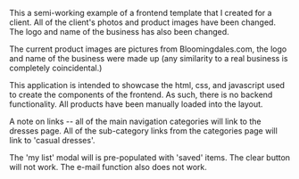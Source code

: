 This a semi-working example of a frontend template that I created for a client. All of the client's photos and product images have been changed. The logo and name of the business has also been changed.

The current product images are pictures from Bloomingdales.com, the logo and name of the business were made up (any similarity to a real business is completely coincidental.)

This application is intended to showcase the html, css, and javascript used to create the components of the frontend. As such, there is no backend functionality. All products have been manually loaded into the layout.

A note on links -- all of the main navigation categories will link to the dresses page. All of the sub-category links from the categories page will link to 'casual dresses'.

The 'my list' modal will is pre-populated with 'saved' items. The clear button will not work. The e-mail function also does not work.
